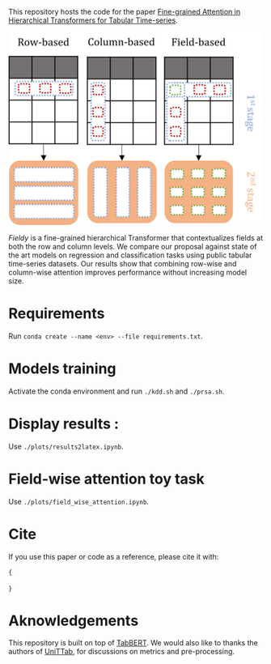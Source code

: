 This repository hosts the code for the paper [Fine-grained Attention in Hierarchical Transformers for Tabular Time-series](arxiv).

<img src="https://github.com/raphaaal/fieldy/blob/main/intro_fig.png" alt="intro_fig" width="500"/>

_Fieldy_ is a fine-grained hierarchical Transformer that contextualizes fields at both the row and column levels. We compare our proposal against state of the art models on regression and classification tasks using public tabular time-series datasets. Our results show that combining row-wise and column-wise attention improves performance without increasing model size.

# Requirements
Run `conda create --name <env> --file requirements.txt`.

# Models training
Activate the conda environment and run `./kdd.sh`  and `./prsa.sh`.

# Display results :
Use `./plots/results2latex.ipynb`.

# Field-wise attention toy task
Use `./plots/field_wise_attention.ipynb`.

# Cite
If you use this paper or code as a reference, please cite it with:
```
{

}
```

# Aknowledgements
This repository is built on top of [TabBERT](https://github.com/IBM/TabFormer).
We would also like to thanks the authors of [UniTTab](https://arxiv.org/abs/2302.06375), for discussions on metrics and pre-processing. 
